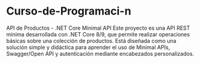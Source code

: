 # Curso-de-Programaci-n
API de Productos - .NET Core Minimal API Este proyecto es una API REST mínima desarrollada con .NET Core 8/9, que permite realizar operaciones básicas sobre una colección de productos. Está diseñada como una solución simple y didáctica para aprender el uso de Minimal APIs, Swagger/Open API y autenticación mediante encabezados personalizados.  

